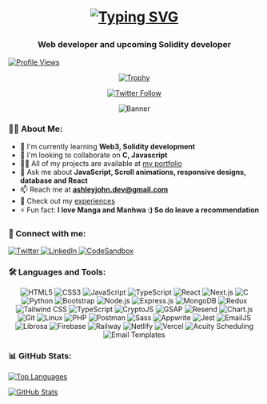<h1 align="center">

 [![Typing SVG](https://readme-typing-svg.demolab.com?font=Fira+Code&weight=800&size=21&duration=5002&pause=1000&color=F0F7F2&center=true&width=435&lines=Hi+%F0%9F%91%8B%2C+I'm+Nightburn)](https://git.io/typing-svg)
 
</h1>

<h3 align="center">Web developer and upcoming Solidity developer</h3>

<div align="left">
  
  [![Profile Views](https://komarev.com/ghpvc/?username=nightburnn&label=Profile%20views&color=0e75b6&style=flat)](https://github.com/nightburnn)
</div>


<div align="center">
  
  [![Trophy](https://github-profile-trophy.vercel.app/?username=nightburnn&theme=darkhub&no-frame=true&margin-w=15)](https://github.com/ryo-ma/github-profile-trophy)
  
</div>

<div align="center">

 [![Twitter Follow](https://img.shields.io/twitter/follow/nightburnn?logo=twitter&style=for-the-badge)](https://twitter.com/nightburnn)
  
</div>
<div align="center">
  <img src="https://media.licdn.com/dms/image/sync/v2/D4E27AQE9JKYZoBQEEw/articleshare-shrink_800/articleshare-shrink_800/0/1725828778052?e=2147483647&v=beta&t=KPV87XV0DB7-TYd1VNBsvU71J6wh4QLY79Xe--yElnQ" alt="Banner" />
</div>

### 👨‍💻 About Me:

- 🌱 I'm currently learning **Web3, Solidity development**
- 👯 I'm looking to collaborate on **C, Javascript**
- 👨‍💻 All of my projects are available at [my portfolio](https://nightburnn.github.io/portfolio/)
- 💬 Ask me about **JavaScript, Scroll animations, responsive designs, database and React**
- 📫 Reach me at **ashleyjohn.dev@gmail.com**
- 📄 Check out my [experiences](https://1drv.ms/b/c/6065fdd6f033c06a/EeY1jXFOCVpGo4M80nMAr1cBCpFlGg4mIAJ5qeORZqjeLA?e=cEe3qH)
- ⚡ Fun fact: **I love Manga and Manhwa :) So do leave a recommendation**

### 🤝 Connect with me:

<div align="left">
  <a href="https://twitter.com/nightburnn" target="_blank">
    <img src="https://img.shields.io/badge/Twitter-1DA1F2?style=for-the-badge&logo=twitter&logoColor=white" alt="Twitter" />
  </a>
  <a href="https://linkedin.com/in/ashley-john" target="_blank">
    <img src="https://img.shields.io/badge/LinkedIn-0077B5?style=for-the-badge&logo=linkedin&logoColor=white" alt="LinkedIn" />
  </a>
  <a href="https://codepen.io/nightburnn" target="_blank">
    <img src="https://img.shields.io/badge/codepen-151515?style=for-the-badge&logo=codepen&logoColor=white" alt="CodeSandbox" />
  </a>
</div>

### 🛠️ Languages and Tools:

<div align="center">
  
 ![HTML5](https://img.shields.io/badge/HTML5-E34F26?style=for-the-badge&logo=html5&logoColor=white)
![CSS3](https://img.shields.io/badge/CSS3-1572B6?style=for-the-badge&logo=css3&logoColor=white)
![JavaScript](https://img.shields.io/badge/JavaScript-F7DF1E?style=for-the-badge&logo=javascript&logoColor=black)
![TypeScript](https://img.shields.io/badge/TypeScript-3178C6?style=for-the-badge&logo=typescript&logoColor=white)
![React](https://img.shields.io/badge/React-20232A?style=for-the-badge&logo=react&logoColor=61DAFB)
![Next.js](https://img.shields.io/badge/Next.js-000000?style=for-the-badge&logo=nextdotjs&logoColor=white)
![C](https://img.shields.io/badge/C-34796B?style=for-the-badge&logo=C&logoColor=white)
![Python](https://img.shields.io/badge/Python-34106B?style=for-the-badge&logo=python&logoColor=93DAFB)
![Bootstrap](https://img.shields.io/badge/Bootstrap-90232A?style=for-the-badge&logo=bootstrap&logoColor=white)
![Node.js](https://img.shields.io/badge/Node.js-43853D?style=for-the-badge&logo=node.js&logoColor=white)
![Express.js](https://img.shields.io/badge/Express.js-404D59?style=for-the-badge)
![MongoDB](https://img.shields.io/badge/MongoDB-4EA94B?style=for-the-badge&logo=mongodb&logoColor=white)
![Redux](https://img.shields.io/badge/Redux-593D88?style=for-the-badge&logo=redux&logoColor=white)
![Tailwind CSS](https://img.shields.io/badge/Tailwind_CSS-38B2AC?style=for-the-badge&logo=tailwind-css&logoColor=white)
![TypeScript](https://img.shields.io/badge/TypeScript-3178C6?style=for-the-badge&logo=typescript&logoColor=white)
![CryptoJS](https://img.shields.io/badge/CryptoJS-2B2B2B?style=for-the-badge)
![GSAP](https://img.shields.io/badge/GSAP-8AD8FF?style=for-the-badge)
![Resend](https://img.shields.io/badge/Resend-6C63FF?style=for-the-badge)
![Chart.js](https://img.shields.io/badge/Chart.js-68790D?style=for-the-badge&logo=chartdotjs&logoColor=61DAFB)
![Git](https://img.shields.io/badge/Git-F05032?style=for-the-badge&logo=git&logoColor=white)
![Linux](https://img.shields.io/badge/Linux-FCC624?style=for-the-badge&logo=linux&logoColor=black)
![PHP](https://img.shields.io/badge/PHP-777BB4?style=for-the-badge&logo=php&logoColor=white)
![Postman](https://img.shields.io/badge/Postman-FF6C37?style=for-the-badge&logo=postman&logoColor=white)
![Sass](https://img.shields.io/badge/Sass-CC6699?style=for-the-badge&logo=sass&logoColor=white)
![Appwrite](https://img.shields.io/badge/Appwrite-CC6678?style=for-the-badge&logo=appwrite&logoColor=white)
![Jest](https://img.shields.io/badge/Jest-C80698?style=for-the-badge&logo=jest&logoColor=white)
![EmailJS](https://img.shields.io/badge/EmailJS-FF5A5F?style=for-the-badge)
![Librosa](https://img.shields.io/badge/Librosa-6C51A0?style=for-the-badge)
![Firebase](https://img.shields.io/badge/Firebase-FFCA28?style=for-the-badge&logo=firebase&logoColor=black)
![Railway](https://img.shields.io/badge/Railway-111111?style=for-the-badge)
![Netlify](https://img.shields.io/badge/Netlify-00C7B7?style=for-the-badge&logo=netlify&logoColor=white)
![Vercel](https://img.shields.io/badge/Vercel-000000?style=for-the-badge&logo=vercel&logoColor=white)
![Acuity Scheduling](https://img.shields.io/badge/Acuity_Scheduling-1F7A8C?style=for-the-badge)
![Email Templates](https://img.shields.io/badge/Email_Templates-FFB400?style=for-the-badge)
  
</div>

### 📊 GitHub Stats:

<div align="left">
  
  [![Top Languages](https://github-readme-stats.vercel.app/api/top-langs/?username=nightburnn&layout=compact&theme=dark&hide_border=true)](https://github.com/nightburnn)
  
  [![GitHub Stats](https://github-readme-stats.vercel.app/api?username=nightburnn&show_icons=true&theme=dark&hide_border=true)](https://github.com/nightburnn)
  
</div>
